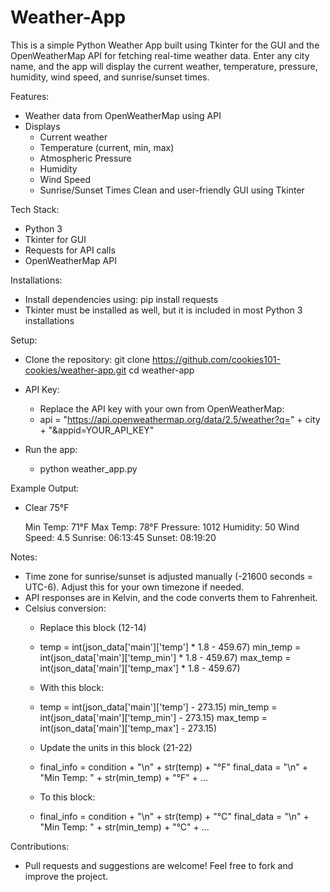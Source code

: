 # Weather-App

This is a simple Python Weather App built using Tkinter for the GUI and the OpenWeatherMap API for fetching real-time weather data. Enter any city name, and the app will display the current weather, temperature, pressure, humidity, wind speed, and sunrise/sunset times.

Features:
- Weather data from OpenWeatherMap using API
- Displays
  - Current weather
  - Temperature (current, min, max)
  - Atmospheric Pressure
  - Humidity
  - Wind Speed
  - Sunrise/Sunset Times
Clean and user-friendly GUI using Tkinter

Tech Stack:
  - Python 3
  - Tkinter for GUI
  - Requests for API calls
  - OpenWeatherMap API

Installations:
  - Install dependencies using:
    pip install requests
  - Tkinter must be installed as well, but it is included in most Python 3 installations

Setup:
  - Clone the repository:
    git clone https://github.com/cookies101-cookies/weather-app.git
    cd weather-app
    
  - API Key:
    - Replace the API key with your own from OpenWeatherMap:
    - api = "https://api.openweathermap.org/data/2.5/weather?q=" + city + "&appid=YOUR_API_KEY"

  - Run the app:
    - python weather_app.py

Example Output:
- Clear
  75°F
  
  Min Temp: 71°F
  Max Temp: 78°F
  Pressure: 1012
  Humidity: 50
  Wind Speed: 4.5
  Sunrise: 06:13:45
  Sunset: 08:19:20

Notes:
- Time zone for sunrise/sunset is adjusted manually (-21600 seconds = UTC-6). Adjust this for your own timezone if needed.
- API responses are in Kelvin, and the code converts them to Fahrenheit.
- Celsius conversion:
  - Replace this block (12-14)
  - temp = int(json_data['main']['temp'] * 1.8 - 459.67)
    min_temp = int(json_data['main']['temp_min'] * 1.8 - 459.67)
    max_temp = int(json_data['main']['temp_max'] * 1.8 - 459.67)
  - With this block:
  - temp = int(json_data['main']['temp'] - 273.15)
    min_temp = int(json_data['main']['temp_min'] - 273.15)
    max_temp = int(json_data['main']['temp_max'] - 273.15)

  - Update the units in this block (21-22)
  - final_info = condition + "\n" + str(temp) + "°F"
    final_data = "\n" + "Min Temp: " + str(min_temp) + "°F" + ...
  - To this block:
  - final_info = condition + "\n" + str(temp) + "°C"
    final_data = "\n" + "Min Temp: " + str(min_temp) + "°C" + ...

Contributions:
- Pull requests and suggestions are welcome! Feel free to fork and improve the project.






